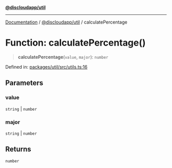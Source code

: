 [**@discloudapp/util**](../README.md)

***

[Documentation](../../../packages.md) / [@discloudapp/util](../README.md) / calculatePercentage

# Function: calculatePercentage()

> **calculatePercentage**(`value`, `major`): `number`

Defined in: [packages/util/src/utils.ts:16](https://github.com/discloud/discloud.app/blob/8d6df0b18784d1a4408701ac8e6b9db44dbb7133/packages/util/src/utils.ts#L16)

## Parameters

### value

`string` | `number`

### major

`string` | `number`

## Returns

`number`

